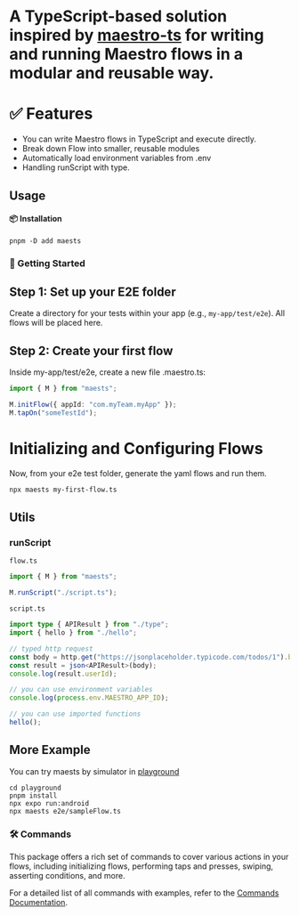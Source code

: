 # A TypeScript-based solution inspired by [maestro-ts](https://github.com/johkade/maestro-ts) for writing and running Maestro flows in a modular and reusable way.

# ✅ Features

- You can write Maestro flows in TypeScript and execute directly.
- Break down Flow into smaller, reusable modules
- Automatically load environment variables from .env
- Handling runScript with type.

## Usage

#### 📦 Installation

```sh:
pnpm -D add maests
```

### 🚀 Getting Started

## Step 1: Set up your E2E folder

Create a directory for your tests within your app (e.g., `my-app/test/e2e`). All flows will be placed here.

## Step 2: Create your first flow

Inside my-app/test/e2e, create a new file <flow-name>.maestro.ts:


```typescript
import { M } from "maests";

M.initFlow({ appId: "com.myTeam.myApp" });
M.tapOn("someTestId");

```

# Initializing and Configuring Flows

Now, from your e2e test folder, generate the yaml flows and run them.

```sh
npx maests my-first-flow.ts
```

## Utils

### runScript

`flow.ts`

```typescript
import { M } from "maests";

M.runScript("./script.ts");
```

`script.ts`

```typescript
import type { APIResult } from "./type";
import { hello } from "./hello";

// typed http request
const body = http.get("https://jsonplaceholder.typicode.com/todos/1").body;
const result = json<APIResult>(body);
console.log(result.userId);

// you can use environment variables
console.log(process.env.MAESTRO_APP_ID);

// you can use imported functions
hello();
```

## More Example

You can try maests by simulator in [playground](playground)

```shell
cd playground
pnpm install
npx expo run:android
npx maests e2e/sampleFlow.ts
```

### 🛠️ Commands
This package offers a rich set of commands to cover various actions in your flows, including initializing flows, performing taps and presses, swiping, asserting conditions, and more.

For a detailed list of all commands with examples, refer to the [Commands Documentation](./commands.md).


